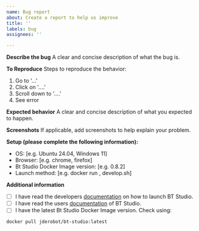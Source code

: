 ```yaml
---
name: Bug report
about: Create a report to help us improve
title: ''
labels: bug
assignees: ''

---
```


**Describe the bug**
A clear and concise description of what the bug is.

**To Reproduce**
Steps to reproduce the behavior:
1. Go to '...'
2. Click on '....'
3. Scroll down to '....'
4. See error

**Expected behavior**
A clear and concise description of what you expected to happen.

**Screenshots**
If applicable, add screenshots to help explain your problem.

**Setup (please complete the following information):**
 - OS: [e.g. Ubuntu 24.04, Windows 11]
 - Browser: [e.g. chrome, firefox]
 - Bt Studio Docker Image version: [e.g. 0.8.2]
 - Launch method: [e.g. docker run , develop.sh]

**Additional information**
- [ ] I have read the developers [documentation](https://github.com/JdeRobot/bt-studio?tab=readme-ov-file#usage) on how to launch BT Studio.
- [ ] I have read the users [documentation](https://jderobot.github.io/bt-studio/documentation/) of BT Studio.
- [ ] I have the latest Bt Studio Docker Image version. Check using:
```bash
docker pull jderobot/bt-studio:latest
```
